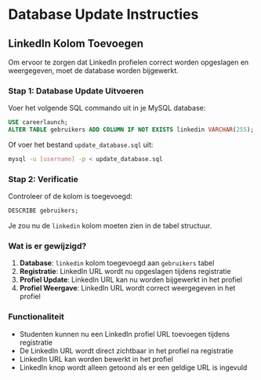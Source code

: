 # Database Update Instructies

## LinkedIn Kolom Toevoegen

Om ervoor te zorgen dat LinkedIn profielen correct worden opgeslagen en weergegeven, moet de database worden bijgewerkt.

### Stap 1: Database Update Uitvoeren

Voer het volgende SQL commando uit in je MySQL database:

```sql
USE careerlaunch;
ALTER TABLE gebruikers ADD COLUMN IF NOT EXISTS linkedin VARCHAR(255);
```

Of voer het bestand `update_database.sql` uit:

```bash
mysql -u [username] -p < update_database.sql
```

### Stap 2: Verificatie

Controleer of de kolom is toegevoegd:

```sql
DESCRIBE gebruikers;
```

Je zou nu de `linkedin` kolom moeten zien in de tabel structuur.

### Wat is er gewijzigd?

1. **Database**: `linkedin` kolom toegevoegd aan `gebruikers` tabel
2. **Registratie**: LinkedIn URL wordt nu opgeslagen tijdens registratie
3. **Profiel Update**: LinkedIn URL kan nu worden bijgewerkt in het profiel
4. **Profiel Weergave**: LinkedIn URL wordt correct weergegeven in het profiel

### Functionaliteit

- Studenten kunnen nu een LinkedIn profiel URL toevoegen tijdens registratie
- De LinkedIn URL wordt direct zichtbaar in het profiel na registratie
- LinkedIn URL kan worden bewerkt in het profiel
- LinkedIn knop wordt alleen getoond als er een geldige URL is ingevuld 